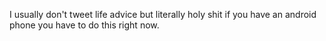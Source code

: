 I usually don't tweet life advice but literally holy shit if you have an android phone you have to do this right now.

